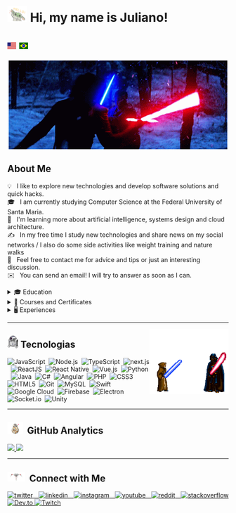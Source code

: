 # <img src="./.github/img/hi.gif" width="45" /> Hi, my name is **Juliano**! <p></p> <img src="./.github/img/EUA.gif" width="20" height="15"/> <img src="./.github/img/Brasil.gif" width="20" height="15"/>

<p align="center"><img src="./.github/img/capa.gif"/></p>


## About Me
💡 &nbsp; I like to explore new technologies and develop software solutions and quick hacks. \
🎓 &nbsp; I am currently studying Computer Science at the Federal University of Santa Maria. \
🌱 &nbsp; I'm learning more about artificial intelligence, systems design and cloud architecture. \
✍️ &nbsp; In my free time I study new technologies and share news on my social networks / I also do some side activities like weight training and nature walks \
💬 &nbsp; Feel free to contact me for advice and tips or just an interesting discussion. \
✉️ &nbsp; You can send an email! I will try to answer as soon as I can. 

<details><summary> 🎓 Education</summary>
<p>

- University graduate:
   - Bachelor's Degree in Computer Science from the Federal University of Santa Maria.

- Languages:
   - Basic English.
   - Basic Spanish.
   - Native Portuguese. 
  
</p>
</details>

<details><summary>📃 Courses and Certificates</summary>
<p>

- [My courses and Certificates ](./.github/certificados/README.md)

</p>
</details>

<details><summary>🖥️ Experiences</summary>
<p>

- 👨‍💻 **Software development intern and researcher in the field of artificial intelligence**
  - 📆 2020 - moment
  - 📍 **SISASTROS** - Santa Maria/RS, Brazil\
 ![C#](https://img.shields.io/badge/-C%23-05122A?style=flat&logo=c-sharp&logoColor=239120)&nbsp;
 ![Unity](https://img.shields.io/badge/-Unity-05122A?style=flat&logo=unity&logoColor=239120)&nbsp;

- 👨‍💻 **Software development intern**
  - 📆 2019 - 2020
  - 📍 **Meta** - Recanto do Maestro/RS, Brazil\
![Node.js](https://img.shields.io/badge/-Node.js-05122A?style=flat&logo=node.js&logoColor=43853D)&nbsp;
![JavaScript](https://img.shields.io/badge/-JavaScript-05122A?style=flat&logo=javascript)&nbsp;
![Vue.js](https://img.shields.io/badge/-Vue.js-05122A?style=flat&logo=vuedotjs&logoColor=4FC08D)&nbsp;
![Angular](https://img.shields.io/badge/-Angular2-05122A?style=flat&logo=angular&logoColor=DD0031)&nbsp;
![PHP](https://img.shields.io/badge/-PHP-05122A?style=flat&logo=php&logoColor=777BB4)&nbsp;
![ReactJS](https://img.shields.io/badge/-ReactJS-05122A?style=flat&logo=react&logoColor=61DAFB)&nbsp;

</p>
</details>

---
<img src="./.github/img/fight.gif" width="180px" align="right">

## <img src="./.github/img/tech.gif" width="25" />  Tecnologias

![JavaScript](https://img.shields.io/badge/-JavaScript-05122A?style=flat&logo=javascript)&nbsp;
![Node.js](https://img.shields.io/badge/-Node.js-05122A?style=flat&logo=node.js&logoColor=43853D)&nbsp;
![TypeScript](https://img.shields.io/badge/-TypeScript-05122A?style=flat&logo=typeScript&logoColor=007ACC)&nbsp;
![next.js](https://img.shields.io/badge/-next.js-05122A?style=flat&logo=nextdotjs&logoColor=white)&nbsp;
![ReactJS](https://img.shields.io/badge/-ReactJS-05122A?style=flat&logo=react&logoColor=61DAFB)&nbsp;
![React Native](https://img.shields.io/badge/-React_Native-05122A?style=flat&logo=react&logoColor=61DAFB)&nbsp;
![Vue.js](https://img.shields.io/badge/-Vue.js-05122A?style=flat&logo=vuedotjs&logoColor=4FC08D)&nbsp;
![Python](https://img.shields.io/badge/-Python-05122A?style=flat&logo=python&logoColor=3776AB)&nbsp;
![Java](https://img.shields.io/badge/-Java-05122A?style=flat&logo=Java&logoColor=ED8B00)&nbsp;
![C#](https://img.shields.io/badge/-C%23-05122A?style=flat&logo=c-sharp&logoColor=239120)&nbsp;
![Angular](https://img.shields.io/badge/-Angular2-05122A?style=flat&logo=angular&logoColor=DD0031)&nbsp;
![PHP](https://img.shields.io/badge/-PHP-05122A?style=flat&logo=php&logoColor=777BB4)&nbsp;
![CSS3](https://img.shields.io/badge/-CSS3-05122A?style=flat&logo=CSS3&logoColor=1572B6)&nbsp;
![HTML5](https://img.shields.io/badge/-HTML5-05122A?style=flat&logo=HTML5)&nbsp;
![Git](https://img.shields.io/badge/-Git-05122A?style=flat&logo=git&logoColor=F05032)&nbsp;
![MySQL](https://img.shields.io/badge/-MySQL-05122A?style=flat&logo=mysql&logoColor=005C84)&nbsp;
![Swift](https://img.shields.io/badge/-Swift-05122A?style=flat&logo=swift&logoColor=FA7343)&nbsp;
![Google Cloud](https://img.shields.io/badge/-Google_Cloud_Plataform-05122A?style=flat&logo=googlecloud&logoColor=4285F4)&nbsp;
![Firebase](https://img.shields.io/badge/-Firebase-05122A?style=flat&logo=firebase&logoColor=ffca28)&nbsp;
![Electron](https://img.shields.io/badge/-Electron-05122A?style=flat&logo=electron&logoColor=9FEAF9)&nbsp;
![Socket.io](https://img.shields.io/badge/-Socket.io-05122A?style=flat&logo=socket.io&logoColor=white)&nbsp;
![Unity](https://img.shields.io/badge/-Unity-05122A?style=flat&logo=unity&logoColor=239120)&nbsp;

---
## <img src="./.github/img/engine.gif" width="35" /> &nbsp;GitHub Analytics

<p align="justify">
<a href="https://github.com/juliano-soares">
  <img height="180em" src="https://github-readme-stats.vercel.app/api?username=juliano-soares&show_icons=true&theme=github_dark&include_all_commits=true&count_private=true"/>
  <img height="180em" src="https://github-readme-stats.vercel.app/api/top-langs/?username=juliano-soares&layout=compact&langs_count=10&theme=github_dark"/>
</a>
</p>

---
## <img src="./.github/img/nave.gif" width="40" /> &nbsp;Connect with Me

<p align="justify">
  <a href="https://twitter.com/juliano_ls2" target="_blank">
    <img src="https://img.shields.io/badge/-Twitter-05122A?style=flat&logo=twitter" alt="twitter"/>  
  </a>
  <a href="https://linkedin.com/in/juliano-leonardo-soares" target="_blank">
    <img src="https://img.shields.io/badge/-Linkedin-05122A?style=flat&logo=linkedin" alt="linkedin"/>
  </a>
  <a href="https://instagram.com/juliano_ls" target="_blank">
  <img src="https://img.shields.io/badge/-Instagram-05122A?style=flat&logo=instagram" alt="instagram"/>
  </a>
  <a href="https://www.youtube.com/channel/UC9yg06diEl3IyPyPOsDa_oQ" target="_blank">
  <img src="https://img.shields.io/badge/-Youtube-05122A?style=flat&logo=youtube" alt="youtube"/>
  </a>
  <a href="https://www.reddit.com/user/juliano-soares/" target="_blank">
  <img src="https://img.shields.io/badge/-Reddit-05122A?style=flat&logo=reddit" alt="reddit"/>
  </a>
  <a href="https://pt.stackoverflow.com/users/270601/juliano-leonardo-soares" target="_blank">
  <img src="https://img.shields.io/badge/-Stackoverflow-05122A?style=flat&logo=stackoverflow" alt="stackoverflow"/>
  </a>
  <a href="https://dev.to/julianosoares" target="_blank">
  <img src="https://img.shields.io/badge/-Dev.to-05122A?style=flat&logo=dev.to" alt="Dev.to"/>
  </a>
  <a href="https://www.twitch.tv/juliano_ls" target="_blank">
  <img src="https://img.shields.io/badge/-Twitch-05122A?style=flat&logo=twitch" alt="Twitch"/>
  </a>
</p>

